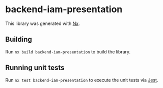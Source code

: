 # backend-iam-presentation

This library was generated with [Nx](https://nx.dev).

## Building

Run `nx build backend-iam-presentation` to build the library.

## Running unit tests

Run `nx test backend-iam-presentation` to execute the unit tests via [Jest](https://jestjs.io).
